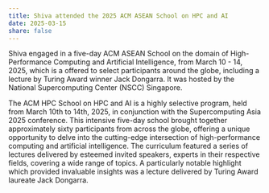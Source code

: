 ```yaml
---
title: Shiva attended the 2025 ACM ASEAN School on HPC and AI
date: 2025-03-15
share: false
---
```


Shiva engaged in a five-day ACM ASEAN School on the domain of High-Performance Computing and Artificial Intelligence, from March 10 - 14, 2025, which is a offered to select participants around the globe, including a lecture by Turing Award winner Jack Dongarra. It was hosted by the National Supercomputing Center (NSCC) Singapore.

<!--more-->
The ACM HPC School on HPC and AI is a highly selective program, held from March 10th to 14th, 2025, in conjunction with the Supercomputing Asia 2025 conference. This intensive five-day school brought together approximately sixty participants from across the globe, offering a unique opportunity to delve into the cutting-edge intersection of high-performance computing and artificial intelligence. The curriculum featured a series of lectures delivered by esteemed invited speakers, experts in their respective fields, covering a wide range of topics. A particularly notable highlight which provided invaluable insights was a lecture delivered by Turing Award laureate Jack Dongarra.
